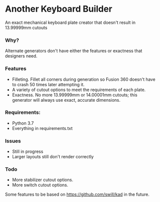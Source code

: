 # Another Keyboard Builder
An exact mechanical keyboard plate creator that doesn't result in 13.99999mm cutouts

### Why?
Alternate generators don't have either the features or exactness that designers need.

### Features
- Filleting. Fillet all corners during generation so Fusion 360 doesn't have to crash 50 times later attempting it.
- A variety of cutout options to meet the requirements of each plate.
- Exactness. No more 13.99999mm or 14.00001mm cutouts; this generator will always use exact, accurate dimensions.

### Requirements:
- Python 3.7
- Everything in requirements.txt

### Issues
- Still in progress
- Larger layouts still don't render correctly

### Todo
- More stabilizer cutout options.
- More switch cutout options.

Some features to be based on https://github.com/swill/kad in the future.
